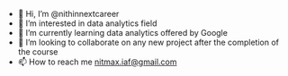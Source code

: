 - 👋 Hi, I’m @nithinnextcareer
- 👀 I’m interested in data analytics field
- 🌱 I’m currently learning data analytics offered by Google
- 💞️ I’m looking to collaborate on any new project after the completion of the course
- 📫 How to reach me nitmax.iaf@gmail.com

<!---
nithinnextcareer/nithinnextcareer is a ✨ special ✨ repository because its `README.md` (this file) appears on your GitHub profile.
You can click the Preview link to take a look at your changes.
--->
